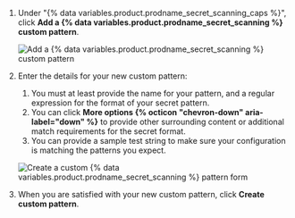 1. Under "{% data variables.product.prodname_secret_scanning_caps %}", click **Add a {% data variables.product.prodname_secret_scanning %} custom pattern**.

   ![Add a {% data variables.product.prodname_secret_scanning %} custom pattern](/assets/images/help/repository/secret-scanning-add-custom-pattern.png)

1. Enter the details for your new custom pattern:

   1. You must at least provide the name for your pattern, and a regular expression for the format of your secret pattern.
   1. You can click **More options {% octicon "chevron-down" aria-label="down" %}** to provide other surrounding content or additional match requirements for the secret format.
   1. You can provide a sample test string to make sure your configuration is matching the patterns you expect.

   ![Create a custom {% data variables.product.prodname_secret_scanning %} pattern form](/assets/images/help/repository/secret-scanning-create-custom-pattern.png)

1. When you are satisfied with your new custom pattern, click **Create custom pattern**.
